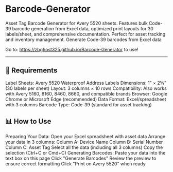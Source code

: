 # Barcode-Generator

Asset Tag Barcode Generator for Avery 5520 sheets. Features bulk Code-39 barcode generation from Excel data, optimized print layouts for 30 labels/sheet, and comprehensive documentation. Perfect for asset tracking and inventory management.
Generate Code-39 barcodes from Excel data

Go to: https://zbghost325.github.io/Barcode-Generator to use!
_______________________________________________

## 🎯 Requirements
Label Sheets: Avery 5520 Waterproof Address Labels
Dimensions: 1" × 2⅝" (30 labels per sheet)
Layout: 3 columns × 10 rows
Compatibility: Also works with Avery 5160, 8160, 8460, 8660, and compatible brands
Browser: Google Chrome or Microsoft Edge (recommended)
Data Format: Excel/spreadsheet with 3 columns
Barcode Type: Code-39 (standard for asset tracking)
## 📊 How to Use
Preparing Your Data:
Open your Excel spreadsheet with asset data
Arrange your data in 3 columns:
Column A: Device Name
Column B: Serial Number
Column C: Asset Tag
Select all the data (including all 3 columns)
Copy the selection (Ctrl+C or Cmd+C)
Generating Barcodes:
Paste your data into the text box on this page
Click "Generate Barcodes"
Review the preview to ensure correct formatting
Click "Print on Avery 5520" when ready
